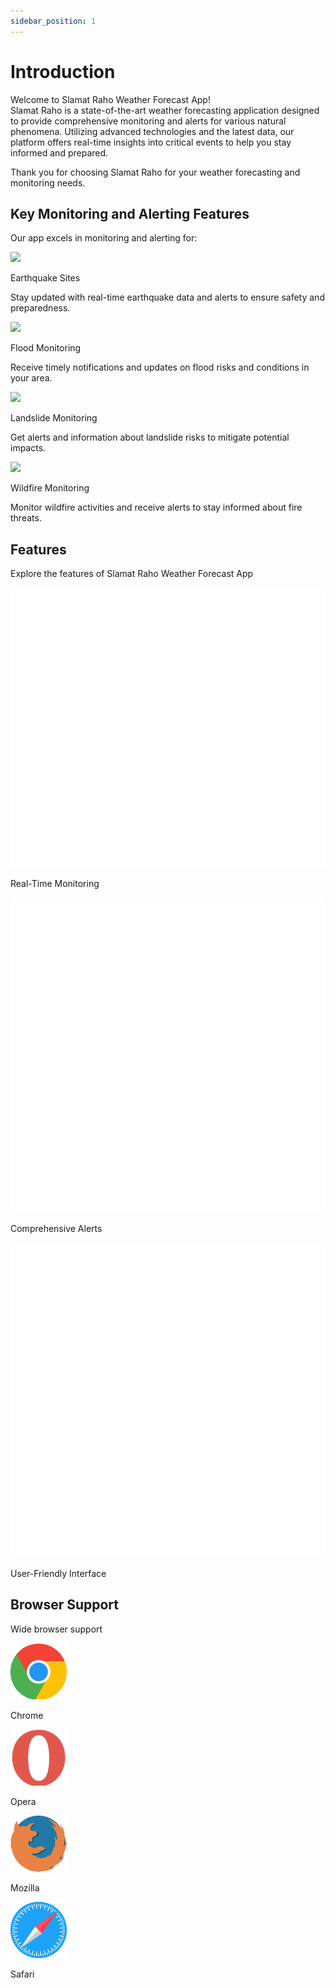 ```yaml
---
sidebar_position: 1
---
```


<link rel="stylesheet" href="path/to/custom.css"/>

# Introduction

<div class="mt-5">Welcome to Slamat Raho Weather Forecast App!</div>

<div class="mt-5">Slamat Raho is a state-of-the-art weather forecasting application designed to provide comprehensive monitoring and alerts for various natural phenomena. Utilizing advanced technologies and the latest data, our platform offers real-time insights into critical events to help you stay informed and prepared.</div>

<p class="mt-3
">Thank you for choosing Slamat Raho for your weather forecasting and monitoring needs.</p>

<!-- ## Key Monitoring and Alerting Features

Our app excels in monitoring and alerting for:

<ul class="list-disc pl-5">
<li>
<p class="font-semibold">Earthquake Sites</p>

Stay updated with real-time earthquake data and alerts to ensure safety and preparedness.

</li>
<li>
<p class="font-semibold">Flood Monitoring</p>

Receive timely notifications and updates on flood risks and conditions in your area.

</li>
<li>
<p class="font-semibold">Landslide Monitoring</p>

Get alerts and information about landslide risks to mitigate potential impacts.

</li>
<li>
<p class="font-semibold">Wildfire Monitoring</p>

Monitor wildfire activities and receive alerts to stay informed about fire threats.

</li>
</ul> -->

## Key Monitoring and Alerting Features

<p class="mt-3">Our app excels in monitoring and alerting for:</p>

<div class="flex items-start justify-start gap-5">
  <div class="border bg-gray-100 p-4 my-4 w-64 h-72 flex items-center justify-center rounded-lg flex-col">
    <img src="https://github.com/aisaanwar62/Docusaurus-document/blob/main/static/img/earthquake.png?raw=true" class="w-28 h-28 mb-2"/>
 
<p class="font-semibold">Earthquake Sites</p>

<p class=" flex items-center justify-center">Stay updated with real-time earthquake data and alerts to ensure safety and preparedness.</p>

  </div>
  <div class="border bg-gray-100 p-4 my-4 w-64 h-72 flex items-center justify-center rounded-lg flex-col">
    <img src="/img/flood.png" class="w-28 h-28 mb-2"/>
    <p class="font-semibold">Flood Monitoring</p>

<p class=" flex items-center justify-center">Receive timely notifications and updates on flood risks and conditions in your area.</p>

  </div>
  <div class="border bg-gray-100 p-4 my-4 w-64 h-72 flex items-center justify-center rounded-lg flex-col">
    <img src="/img/landslide.png" class="w-28 h--28 mb-2"/>
<p class="font-semibold">Landslide Monitoring</p>

<p class=" flex items-center justify-center">Get alerts and information about landslide risks to mitigate potential impacts.</p>

  </div>
   <div class="border bg-gray-100 p-4 my-4 w-64 h-72 flex items-center justify-center rounded-lg flex-col">
    <img src="/img/wildfire.png" class="w-28 h--28 mb-2"/>
<p class="font-semibold">Wildfire Monitoring</p>

<p class="flex items-center justify-center">Monitor wildfire activities and receive alerts to stay informed about fire threats.</p>

  </div>
</div>

<!-- ## Roles

With three main roles to manage the app:

<ul class="list-disc pl-5">
<li>
<p class="font-semibold">Super_Admin</p>
 Oversees all operations and has full control over the system.
 </li>
 <li>
 <p class="font-semibold">Regional_Admin</p>
 Manages specific regions and monitors local data.
 </li>
 <li>
<p class="font-semibold">Captain</p>
Handles on-ground coordination and response.
</li>
</ul> -->

## Features

<p class="mt-3">Explore the features of Slamat Raho Weather Forecast App</p>

<div class="flex items-start justify-start gap-5">
  <div class="border bg-gradient-to-br from-sky-950 to-sky-400 p-4 my-4 w-52 h-28 flex items-center justify-center rounded-lg flex-col">
    <img src="https://github.com/aisaanwar62/Docusaurus-document/blob/main/static/img/display-solid.svg?raw=true" class="w-7 h-7 mb-2"/>
    <p class="text-white">Real-Time Monitoring</p>
  </div>
  <div class="border bg-gradient-to-br from-sky-950 to-sky-400 p-4 my-4 w-52 h-28 flex items-center justify-center rounded-lg flex-col">
    <img src="https://github.com/aisaanwar62/Docusaurus-document/blob/main/static/img/chart-line-solid.svg?raw=true" class="w-7 h-7 mb-2"/>
    <p class="text-white">Comprehensive Alerts</p>
  </div>
  <div class="border bg-gradient-to-br from-sky-950 to-sky-400 p-4 my-4 w-52 h-28 flex items-center justify-center rounded-lg flex-col">
    <img src="https://github.com/aisaanwar62/Docusaurus-document/blob/main/static/img/angles-right-solid.svg?raw=true" class="w-7 h-7 mb-2"/>
    <p class="text-white">User-Friendly Interface</p>
  </div>
</div>

## Browser Support

<p class="mt-3">Wide browser support</p>
<div class="flex items-start justify-start gap-5">
  <div class="box flex-col">
    <img src="https://github.com/aisaanwar62/Docusaurus-document/blob/main/static/img/chrome.png?raw=true" class="w-10 h-10 mb-2"/>
    <p>Chrome</p>
  </div>
  <div class="box flex-col">
    <img src="https://github.com/aisaanwar62/Docusaurus-document/blob/main/static/img/opera.png?raw=true" class="w-10 h-10 mb-2"/>
    <p>Opera</p>
  </div>
  <div class="box flex-col">
    <img src="https://github.com/aisaanwar62/Docusaurus-document/blob/main/static/img/mozilla.png?raw=true" class="w-10 h-10 mb-2"/>
    <p>Mozilla</p>
  </div>
  <div class="box flex-col">
    <img src="https://github.com/aisaanwar62/Docusaurus-document/blob/main/static/img/safari.png?raw=true" class="w-10 h-10 mb-2"/>
    <p>Safari</p>
  </div>
</div>
